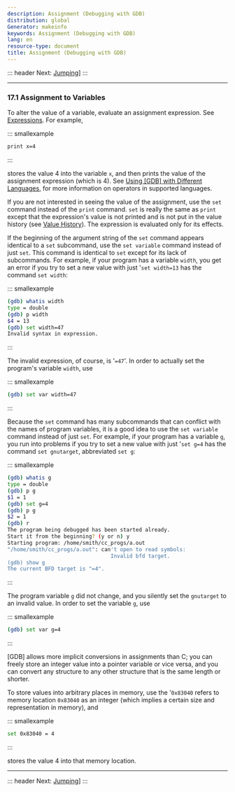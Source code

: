 ```yaml
---
description: Assignment (Debugging with GDB)
distribution: global
Generator: makeinfo
keywords: Assignment (Debugging with GDB)
lang: en
resource-type: document
title: Assignment (Debugging with GDB)
---
```

::: header
Next: [Jumping](Jumping.html#Jumping)]
:::

---

### 17.1 Assignment to Variables

To alter the value of a variable, evaluate an assignment expression. See [Expressions](Expressions.html#Expressions). For example,

::: smallexample

```bash
print x=4
```

:::

stores the value 4 into the variable `x`, and then prints the value of the assignment expression (which is 4). See [Using [GDB] with Different Languages](Languages.html#Languages), for more information on operators in supported languages.

If you are not interested in seeing the value of the assignment, use the `set` command instead of the `print` command. `set` is really the same as `print` except that the expression's value is not printed and is not put in the value history (see [Value History](Value-History.html#Value-History)). The expression is evaluated only for its effects.

If the beginning of the argument string of the `set` command appears identical to a `set` subcommand, use the `set variable` command instead of just `set`. This command is identical to `set` except for its lack of subcommands. For example, if your program has a variable `width`, you get an error if you try to set a new value with just '`set width=13` has the command `set width`:

::: smallexample

```bash
(gdb) whatis width
type = double
(gdb) p width
$4 = 13
(gdb) set width=47
Invalid syntax in expression.
```

:::

The invalid expression, of course, is '`=47`'. In order to actually set the program's variable `width`, use

::: smallexample

```bash
(gdb) set var width=47
```

:::

Because the `set` command has many subcommands that can conflict with the names of program variables, it is a good idea to use the `set variable` command instead of just `set`. For example, if your program has a variable `g`, you run into problems if you try to set a new value with just '`set g=4` has the command `set gnutarget`, abbreviated `set g`:

::: smallexample

```bash
(gdb) whatis g
type = double
(gdb) p g
$1 = 1
(gdb) set g=4
(gdb) p g
$2 = 1
(gdb) r
The program being debugged has been started already.
Start it from the beginning? (y or n) y
Starting program: /home/smith/cc_progs/a.out
"/home/smith/cc_progs/a.out": can't open to read symbols:
                                 Invalid bfd target.
(gdb) show g
The current BFD target is "=4".
```

:::

The program variable `g` did not change, and you silently set the `gnutarget` to an invalid value. In order to set the variable `g`, use

::: smallexample

```bash
(gdb) set var g=4
```

:::

[GDB] allows more implicit conversions in assignments than C; you can freely store an integer value into a pointer variable or vice versa, and you can convert any structure to any other structure that is the same length or shorter.

To store values into arbitrary places in memory, use the '`0x83040` refers to memory location `0x83040` as an integer (which implies a certain size and representation in memory), and

::: smallexample

```bash
set 0x83040 = 4
```

:::

stores the value 4 into that memory location.

---

::: header
Next: [Jumping](Jumping.html#Jumping)]
:::
